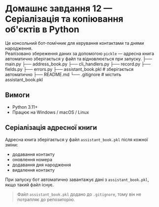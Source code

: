 # Домашнє завдання 12 — Серіалізація та копіювання об'єктів в Python

Це консольний бот-помічник для керування контактами та днями народження.  
Реалізовано збереження даних за допомогою `pickle` — адресна книга автоматично зберігається у файл та відновлюється при запуску.
├── main.py
├── address_book.py
├── cli_handlers.py
├── record.py
├── fields.py
├── errors.py
├── assistant_book.pkl   # зберігається автоматично
├── README.md
└── .gitignore           # містить assistant_book.pkl

## Вимоги

- Python 3.11+
- Працює на Windows / macOS / Linux

## Серіалізація адресної книги

Адресна книга зберігається у файл `assistant_book.pkl` після кожної зміни:
- додавання контакту
- оновлення номера
- додавання дня народження
- видалення контакту

При запуску бот автоматично завантажує дані з `assistant_book.pkl`, якщо такий файл існує.

> Файл `assistant_book.pkl` додано до `.gitignore`, тому він не потрапляє до репозиторію.
